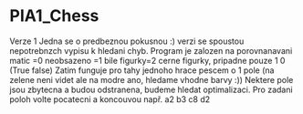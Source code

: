 # PIA1_Chess
Verze 1
Jedna se o predbeznou pokusnou :) verzi se spoustou nepotrebnzch vypisu k hledani chyb.
Program je zalozen na porovnanavani matic =0 neobsazeno =1 bile figurky=2 cerne figurky, pripadne pouze 1 0 (True false)
Zatim funguje pro tahy jednoho hrace pescem o 1 pole (na zelene neni videt ale na modre ano, hledame vhodne barvy :))
Nektere pole jsou zbytecna a budou odstranena, budeme hledat optimalizaci. Pro zadani poloh volte pocatecni a koncouvou např.
a2 b3 c8 d2
